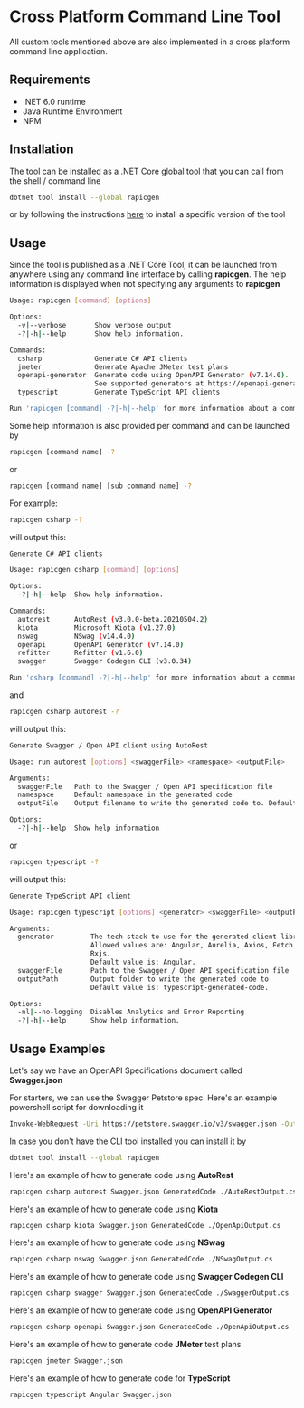 # Cross Platform Command Line Tool

All custom tools mentioned above are also implemented in a cross platform command line application.

## Requirements

- .NET 6.0 runtime
- Java Runtime Environment
- NPM

## Installation

The tool can be installed as a .NET Core global tool that you can call from the shell / command line

```sh
dotnet tool install --global rapicgen
```

or by following the instructions [here](https://www.nuget.org/packages/rapicgen) to install a specific version of the tool

## Usage

Since the tool is published as a .NET Core Tool, it can be launched from anywhere using any command line interface by calling **rapicgen**.
The help information is displayed when not specifying any arguments to **rapicgen**

```sh
Usage: rapicgen [command] [options]

Options:
  -v|--verbose       Show verbose output
  -?|-h|--help       Show help information.

Commands:
  csharp             Generate C# API clients
  jmeter             Generate Apache JMeter test plans
  openapi-generator  Generate code using OpenAPI Generator (v7.14.0).
                     See supported generators at https://openapi-generator.tech/docs/generators/
  typescript         Generate TypeScript API clients

Run 'rapicgen [command] -?|-h|--help' for more information about a command.
```

Some help information is also provided per command and can be launched by 

```sh
rapicgen [command name] -?
```

or

```sh
rapicgen [command name] [sub command name] -?
```

For example:

```sh
rapicgen csharp -?
```

will output this:

```sh
Generate C# API clients

Usage: rapicgen csharp [command] [options]

Options:
  -?|-h|--help  Show help information.

Commands:
  autorest      AutoRest (v3.0.0-beta.20210504.2)
  kiota         Microsoft Kiota (v1.27.0)
  nswag         NSwag (v14.4.0)
  openapi       OpenAPI Generator (v7.14.0)
  refitter      Refitter (v1.6.0)
  swagger       Swagger Codegen CLI (v3.0.34)

Run 'csharp [command] -?|-h|--help' for more information about a command.
```

and

```sh
rapicgen csharp autorest -?
```

will output this:

```sh
Generate Swagger / Open API client using AutoRest

Usage: run autorest [options] <swaggerFile> <namespace> <outputFile>

Arguments:
  swaggerFile   Path to the Swagger / Open API specification file
  namespace     Default namespace in the generated code
  outputFile    Output filename to write the generated code to. Default is the swaggerFile .cs

Options:
  -?|-h|--help  Show help information
```

or

```sh
rapicgen typescript -?
```

will output this:

```sh
Generate TypeScript API client

Usage: rapicgen typescript [options] <generator> <swaggerFile> <outputPath>

Arguments:
  generator         The tech stack to use for the generated client library
                    Allowed values are: Angular, Aurelia, Axios, Fetch, Inversify, JQuery, NestJS, Node, ReduxQuery,
                    Rxjs.
                    Default value is: Angular.
  swaggerFile       Path to the Swagger / Open API specification file
  outputPath        Output folder to write the generated code to
                    Default value is: typescript-generated-code.

Options:
  -nl|--no-logging  Disables Analytics and Error Reporting
  -?|-h|--help      Show help information.
```

## Usage Examples

Let's say we have an OpenAPI Specifications document called **Swagger.json**

For starters, we can use the Swagger Petstore spec. Here's an example powershell script for downloading it

```sh
Invoke-WebRequest -Uri https://petstore.swagger.io/v3/swagger.json -OutFile Swagger.json
```

In case you don't have the CLI tool installed you can install it by

```sh
dotnet tool install --global rapicgen
```

Here's an example of how to generate code using **AutoRest**

```sh
rapicgen csharp autorest Swagger.json GeneratedCode ./AutoRestOutput.cs
```

Here's an example of how to generate code using **Kiota**

```sh
rapicgen csharp kiota Swagger.json GeneratedCode ./OpenApiOutput.cs
```

Here's an example of how to generate code using **NSwag**

```sh
rapicgen csharp nswag Swagger.json GeneratedCode ./NSwagOutput.cs
```

Here's an example of how to generate code using **Swagger Codegen CLI**

```sh
rapicgen csharp swagger Swagger.json GeneratedCode ./SwaggerOutput.cs
```

Here's an example of how to generate code using **OpenAPI Generator**

```sh
rapicgen csharp openapi Swagger.json GeneratedCode ./OpenApiOutput.cs
```

Here's an example of how to generate code **JMeter** test plans

```sh
rapicgen jmeter Swagger.json
```

Here's an example of how to generate code for **TypeScript**

```sh
rapicgen typescript Angular Swagger.json
```
